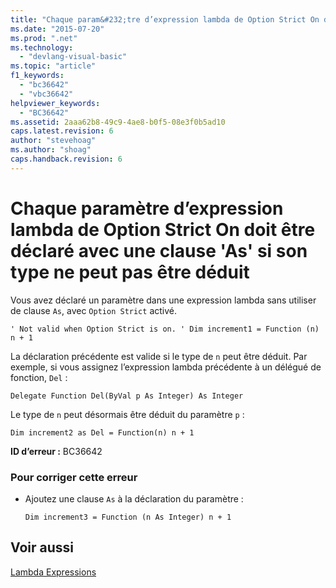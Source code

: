 ```yaml
---
title: "Chaque param&#232;tre d’expression lambda de Option Strict On doit &#234;tre d&#233;clar&#233; avec une clause &#39;As&#39; si son type ne peut pas &#234;tre d&#233;duit | Microsoft Docs"
ms.date: "2015-07-20"
ms.prod: ".net"
ms.technology: 
  - "devlang-visual-basic"
ms.topic: "article"
f1_keywords: 
  - "bc36642"
  - "vbc36642"
helpviewer_keywords: 
  - "BC36642"
ms.assetid: 2aaa62b8-49c9-4ae8-b0f5-08e3f0b5ad10
caps.latest.revision: 6
author: "stevehoag"
ms.author: "shoag"
caps.handback.revision: 6
---
```

# Chaque param&#232;tre d’expression lambda de Option Strict On doit &#234;tre d&#233;clar&#233; avec une clause &#39;As&#39; si son type ne peut pas &#234;tre d&#233;duit
Vous avez déclaré un paramètre dans une expression lambda sans utiliser de clause `As`, avec `Option Strict` activé.  
  
```  
' Not valid when Option Strict is on. ' Dim increment1 = Function (n) n + 1  
```  
  
 La déclaration précédente est valide si le type de `n` peut être déduit. Par exemple, si vous assignez l’expression lambda précédente à un délégué de fonction, `Del` :  
  
```  
Delegate Function Del(ByVal p As Integer) As Integer  
```  
  
 Le type de `n` peut désormais être déduit du paramètre `p` :  
  
```  
Dim increment2 as Del = Function(n) n + 1  
```  
  
 **ID d’erreur :** BC36642  
  
### Pour corriger cette erreur  
  
-   Ajoutez une clause `As` à la déclaration du paramètre :  
  
    ```  
    Dim increment3 = Function (n As Integer) n + 1  
    ```  
  
## Voir aussi  
 [Lambda Expressions](../../visual-basic/programming-guide/language-features/procedures/lambda-expressions.md)
